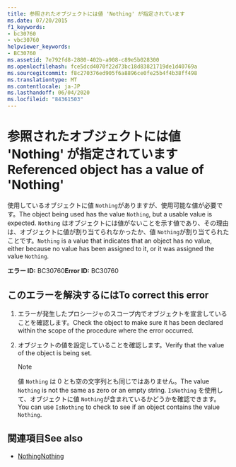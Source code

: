 ```yaml
---
title: 参照されたオブジェクトには値 'Nothing' が指定されています
ms.date: 07/20/2015
f1_keywords:
- bc30760
- vbc30760
helpviewer_keywords:
- BC30760
ms.assetid: 7e792fd8-2880-402b-a908-c89e5b028300
ms.openlocfilehash: fce5dcd4070f22d73bc18d83821719de1d40769a
ms.sourcegitcommit: f8c270376ed905f6a8896ce0fe25b4f4b38ff498
ms.translationtype: MT
ms.contentlocale: ja-JP
ms.lasthandoff: 06/04/2020
ms.locfileid: "84361503"
---
```

# <a name="referenced-object-has-a-value-of-nothing"></a><span data-ttu-id="55146-102">参照されたオブジェクトには値 'Nothing' が指定されています</span><span class="sxs-lookup"><span data-stu-id="55146-102">Referenced object has a value of 'Nothing'</span></span>
<span data-ttu-id="55146-103">使用しているオブジェクトに値 `Nothing`がありますが、使用可能な値が必要です。</span><span class="sxs-lookup"><span data-stu-id="55146-103">The object being used has the value `Nothing`, but a usable value is expected.</span></span> <span data-ttu-id="55146-104">`Nothing` はオブジェクトには値がないことを示す値であり、その理由は、オブジェクトに値が割り当てられなかったか、値 `Nothing`が割り当てられたことです。</span><span class="sxs-lookup"><span data-stu-id="55146-104">`Nothing` is a value that indicates that an object has no value, either because no value has been assigned to it, or it was assigned the value `Nothing`.</span></span>  
  
 <span data-ttu-id="55146-105">**エラー ID:** BC30760</span><span class="sxs-lookup"><span data-stu-id="55146-105">**Error ID:** BC30760</span></span>  
  
## <a name="to-correct-this-error"></a><span data-ttu-id="55146-106">このエラーを解決するには</span><span class="sxs-lookup"><span data-stu-id="55146-106">To correct this error</span></span>  
  
1. <span data-ttu-id="55146-107">エラーが発生したプロシージャのスコープ内でオブジェクトを宣言していることを確認します。</span><span class="sxs-lookup"><span data-stu-id="55146-107">Check the object to make sure it has been declared within the scope of the procedure where the error occurred.</span></span>  
  
2. <span data-ttu-id="55146-108">オブジェクトの値を設定していることを確認します。</span><span class="sxs-lookup"><span data-stu-id="55146-108">Verify that the value of the object is being set.</span></span>  
  
    > [!NOTE]
    > <span data-ttu-id="55146-109">値 `Nothing` は 0 とも空の文字列とも同じではありません。</span><span class="sxs-lookup"><span data-stu-id="55146-109">The value `Nothing` is not the same as zero or an empty string.</span></span> <span data-ttu-id="55146-110">`IsNothing` を使用して、オブジェクトに値 `Nothing`が含まれているかどうかを確認できます。</span><span class="sxs-lookup"><span data-stu-id="55146-110">You can use `IsNothing` to check to see if an object contains the value `Nothing`.</span></span>  
  
## <a name="see-also"></a><span data-ttu-id="55146-111">関連項目</span><span class="sxs-lookup"><span data-stu-id="55146-111">See also</span></span>

- [<span data-ttu-id="55146-112">Nothing</span><span class="sxs-lookup"><span data-stu-id="55146-112">Nothing</span></span>](../language-reference/nothing.md)
